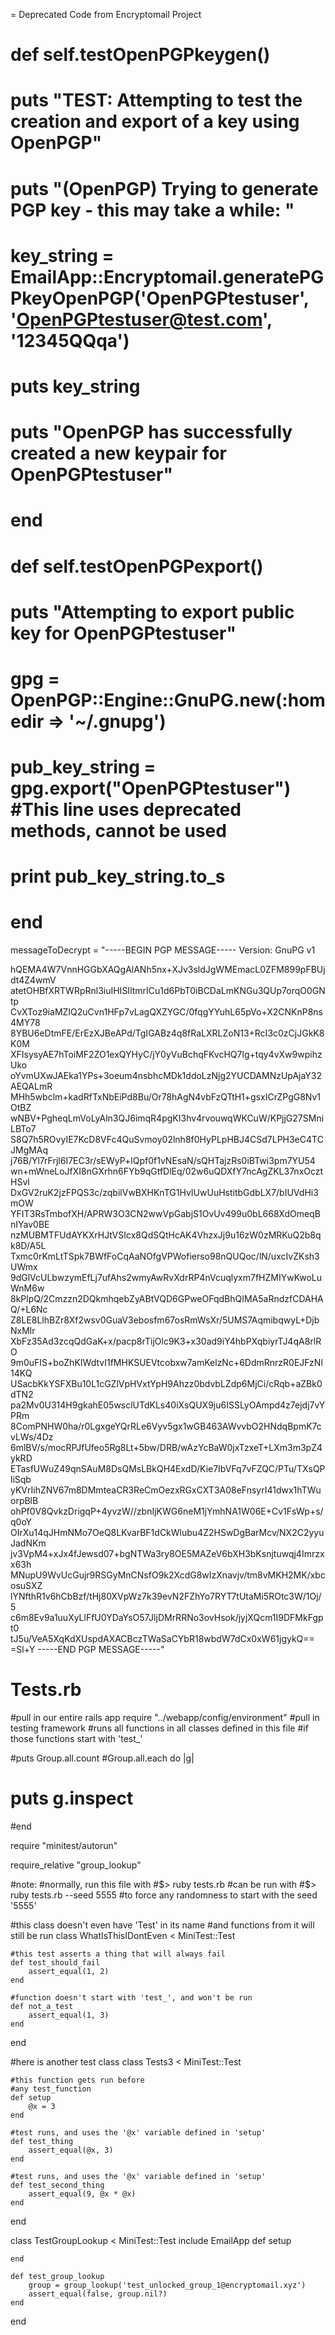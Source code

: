 = Deprecated Code from Encryptomail Project    		
    		
# def self.testOpenPGPkeygen()
#  		puts "TEST: Attempting to test the creation and export of a key using OpenPGP"
#  		puts "(OpenPGP) Trying to generate PGP key - this may take a while: "
#  		key_string = EmailApp::Encryptomail.generatePGPkeyOpenPGP('OpenPGPtestuser', 'OpenPGPtestuser@test.com', '12345QQqa')
#  		puts key_string
#  		puts "OpenPGP has successfully created a new keypair for OpenPGPtestuser"
# end

# def self.testOpenPGPexport()
# 	puts "Attempting to export public key for OpenPGPtestuser"
# 	gpg = OpenPGP::Engine::GnuPG.new(:homedir => '~/.gnupg')
# 	pub_key_string = gpg.export("OpenPGPtestuser") #This line uses deprecated methods, cannot be used
# 	print pub_key_string.to_s
# end

messageToDecrypt = "-----BEGIN PGP MESSAGE-----
Version: GnuPG v1

hQEMA4W7VnnHGGbXAQgAlANh5nx+XJv3sldJgWMEmacL0ZFM899pFBUjdt4Z4wmV
atetOHBfXRTWRpRnl3iuIHISIltmrICu1d6PbT0iBCDaLmKNGu3QUp7orqO0GNtp
CvXToz9iaMZIQ2uCvn1HFp7vLagQXZYGC/0fqgYYuhL65pVo+X2CNKnP8ns4MY78
8YBU6eDtmFE/ErEzXJBeAPd/TgIGABz4q8fRaLXRLZoN13+RcI3c0zCjJGkK8K0M
XFIsysyAE7hToiMF2ZO1exQYHyC/jY0yVuBchqFKvcHQ7lg+tqy4vXw9wpihzUko
oYvmUXwJAEka1YPs+3oeum4nsbhcMDk1ddoLzNjg2YUCDAMNzUpAjaY32AEQALmR
MHh5wbclm+kadRfTxNbEiPd8Bu/Or78hAgN4vbFzQTtH1+gsxICrZPgG8Nv1OtBZ
wNBV+PgheqLmVoLyAln3QJ6imqR4pgKI3hv4rvouwqWKCuW/KPjjG27SMniLBTo7
S8Q7h5ROvyIE7KcD8VFc4QuSvmoy02lnh8f0HyPLpHBJ4CSd7LPH3eC4TCJMgMAq
j76B/Yl7rFrjl6I7EC3r/sEWyP+lQpf0f1vNEsaN/sQHTajzRs0iBTwi3pm7YU54
wn+mWneLoJfXI8nGXrhn6FYb9qGtfDlEq/02w6uQDXfY7ncAgZKL37nxOcztHSvl
DxGV2ruK2jzFPQS3c/zqbilVwBXHKnTG1HvIUwUuHstitbGdbLX7/bIUVdHi3mOW
YFIT3RsTmbofXH/APRW3O3CN2wwVpGabjS1OvUv499u0bL668XdOmeqBnIYav0BE
nzMUBMTFUdAYKXrHJtVSIcx8QdSQtHcAK4VhzxJj9u16zW0zMRKuQ2b8qk8D/A5L
Txmc0rKmLtTSpk7BWfFoCqAaNOfgVPWofierso98nQUQoc/lN/uxcIvZKsh3UWmx
9dGlVcULbwzymEfLj7ufAhs2wmyAwRvXdrRP4nVcuqlyxm7fHZMIYwKwoLuWnM6w
8kPlpQ/2Cmzzn2DQkmhqebZyABtVQD6GPweOFqdBhQIMA5aRndzfCDAHAQ/+L6Nc
Z8LE8LlhBZr8Xf2wsv0GuaV3ebosfm67osRmWsXr/5UMS7AqmibqwyL+DjbNxMlr
XbFz35Ad3zcqQdGaK+x/pacp8rTijOlc9K3+x30ad9iY4hbPXqbiyrTJ4qA8rlRO
9m0uFIS+boZhKIWdtvI1fMHKSUEVtcobxw7amKelzNc+6DdmRnrzR0EJFzNl14KQ
USacbKkYSFXBu10L1cGZlVpHVxtYpH9Ahzz0bdvbLZdp6MjCi/cRqb+aZBk0dTN2
pa2Mv0U314H9gkahE05wsclUTdKLs40iXsQUX9ju6ISSLyOAmpd4z7ejdj7vYPRm
8ComPNHW0ha/r0LgxgeYQrRLe6Vyv5gx1wGB463AWvvbO2HNdqBpmK7cvLWs/4Dz
6mlBV/s/mocRPJfUfeo5Rg8Lt+5bw/DRB/wAzYcBaW0jxTzxeT+LXm3m3pZ4ykRD
ETasfUWuZ49qnSAuM8DsQMsLBkQH4ExdD/Kie7IbVFq7vFZQC/PTu/TXsQPliSqb
yKVrIihZNV67m8DMmteaCR3ReCmOezxRGxCXT3A08eFnsyrI41dwx1hTWuorpBlB
ohPf0V8QvkzDrigqP+4yvzW//zbnIjKWG6neM1jYmhNA1W06E+Cv1FsWp+s/q0oY
OIrXu14qJHmNMo7OeQ8LKvarBF1dCkWlubu4Z2HSwDgBarMcv/NX2C2yyuJadNKm
jv3VpM4+xJx4fJewsd07+bgNTWa3ry8OE5MAZeV6bXH3bKsnjtuwqj4Imrzxx63h
MNupU9WvUcGujr9RSGyMnCNsfO9k2XcdG8wIzXnavjv/tm8vMKH2MK/xbcosuSXZ
lYNfthR1v6hCbBzf/tHj80XVpWz7k39evN2FZhYo7RYT7tUtaMi5ROtc3W/1Oj/5
c6m8Ev9a1uuXyLlFfU0YDaYsO57JljDMrRRNo3ovHsok/jyjXQcm1I9DFMkFgpt0
tJ5u/VeA5XqKdXUspdAXACBczTWaSaCYbR18wbdW7dCx0xW61jgykQ==
=Sl+Y
-----END PGP MESSAGE-----"


# Tests.rb
#pull in our entire rails app
require "../webapp/config/environment"
#pull in testing framework
#runs all functions in all classes defined in this file
#if those functions start with 'test_'

#puts Group.all.count
#Group.all.each do |g|
#	puts g.inspect
#end


require "minitest/autorun"

require_relative "group_lookup"

#note:
#normally, run this file with 
#$> ruby tests.rb
#can be run with
#$> ruby tests.rb --seed 5555
#to force any randomness to start with the seed '5555'


#this class doesn't even have 'Test' in its name
#and functions from it will still be run
class WhatIsThisIDontEven < MiniTest::Test
	
	#this test asserts a thing that will always fail
	def test_should_fail
		assert_equal(1, 2)
	end
	
	#function doesn't start with 'test_', and won't be run
	def not_a_test
		assert_equal(1, 3)
	end
	
end

#here is another test class
class Tests3 < MiniTest::Test
	
	#this function gets run before
	#any test_function
	def setup
		@x = 3
	end	
	
	#test runs, and uses the '@x' variable defined in 'setup'
	def test_thing
		assert_equal(@x, 3)
	end
	
	#test runs, and uses the '@x' variable defined in 'setup'
	def test_second_thing
		assert_equal(9, @x * @x)
	end
	

end

class TestGroupLookup < MiniTest::Test
	include EmailApp
	def setup
		
	end	
	
	def test_group_lookup
		group = group_lookup('test_unlocked_group_1@encryptomail.xyz')
		assert_equal(false, group.nil?)
	end
	
end

